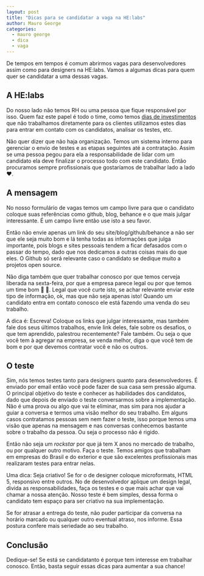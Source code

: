 ```yaml
---
layout: post
title: "Dicas para se candidatar a vaga na HE:labs"
author: Mauro George
categories:
  - mauro george
  - dica
  - vaga
---
```


De tempos em tempos é comum abrirmos vagas para desenvolvedores assim como para designers na HE:labs. Vamos a algumas dicas para quem quer se candidatar a uma dessas vagas.

<!--more-->

## A HE:labs

Do nosso lado não temos RH ou uma pessoa que fique responsável por isso. Quem faz este papel é todo o time, como temos [dias de investimentos](http://helabs.com.br/magica/) que não trabalhamos diretamente para os clientes utilizamos estes dias para entrar em contato com os candidatos, analisar os testes, etc.

Não quer dizer que não haja organização. Temos um sistema interno para gerenciar o envio de testes e as etapas seguintes até a contratação. Assim se uma pessoa pegou para ela a responsabilidade de lidar com um candidato ela deve finalizar o processo todo com este candidato.
Então procuramos sempre profissionais que gostaríamos de trabalhar lado a lado :heart:.

## A mensagem

No nosso formulário de vagas temos um campo livre para que o candidato coloque suas referências como github, blog, behance e o que mais julgar interessante. É um campo livre então use isto a seu favor.

Então não envie apenas um link do seu site/blog/github/behance a não ser que ele seja muito bom e lá tenha todas as informações que julga importante, pois blogs e sites pessoais tendem a ficar defasados com o passar do tempo, dado que nos dedicamos a outras coisas mais do que eles. O Github só será relevante caso o candidato se dedique muito a projetos open source.

Não diga também que quer trabalhar conosco por que temos cerveja liberada na sexta-feira, por que a empresa parece legal ou por que temos um time bom :beer: :guitar:. Legal que você curte isto, se achar relevante enviar este tipo de informação, ok, mas que não seja apenas isto! Quando um candidato entra em contato conosco ele está fazendo uma venda do seu trabalho.

A dica é: Escreva! Coloque os links que julgar interessante, mas também fale dos seus últimos trabalhos, envie link deles, fale sobre os desafios, o que tem aprendido, palestrou recentemente? Fale também. Ou seja o que você tem à agregar na empresa, se venda melhor, diga o que você tem de bom e por que devemos contratar você e não os outros.

## O teste

Sim, nós temos testes tanto para designers quanto para desenvolvedores. É enviado por email então você pode fazer de sua casa sem pressão alguma. O principal objetivo do teste e conhecer as habilidades dos candidatos, dado que depois de enviado o teste conversarmos sobre a implementação. Não é uma prova ou algo que vai te eliminar, mas sim para nos ajudar a guiar a conversa e termos uma visão melhor do seu trabalho. Em alguns casos contratamos pessoas sem nem fazer o teste, isso porque temos uma visão que apenas na mensagem e nas conversas conhecemos bastante sobre o trabalho da pessoa. Ou seja o processo não é rigido.

Então não seja um *rockstar* por que já tem X anos no mercado de trabalho, ou por qualquer outro motivo. Faça o teste. Temos amigos que trabalham em empresas do Brasil e do exterior e que são excelentes profissionais mas realizaram testes para entrar nelas.

Uma dica: Seja criativo! Se for o de designer coloque microformats, HTML 5, responsivo entre outros. No de desenvolvedor aplique um design legal, divida as responsabilidades, faça os testes e o que mais achar que vai chamar a nossa atenção. Nosso teste é bem simples, dessa forma o candidato tem espaço para ser criativo na sua implementação.

Se for atrasar a entrega do teste, não puder participar da conversa na horário marcado ou qualquer outro eventual atraso, nos informe. Essa postura confere mais seriedade ao seu trabalho.

## Conclusão

Dedique-se! Se está se candidatanto é porque tem interesse em trabalhar conosco. Então, basta seguir essas dicas para aumentar a sua chance!
